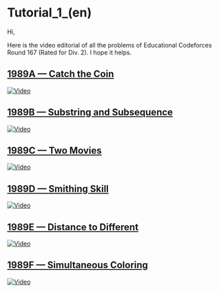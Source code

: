 # Tutorial_1_(en)

Hi,

Here is the video editorial of all the problems of Educational Codeforces Round 167 (Rated for Div. 2). I hope it helps.

[1989A — Catch the Coin](../problems/A._Catch_the_Coin.md)
-----------------------------------------------------------------------

[![Video](https://img.youtube.com/vi/85AjFqfSL3E/0.jpg)](https://www.youtube.com/watch?v=85AjFqfSL3E)



[1989B — Substring and Subsequence](../problems/B._Substring_and_Subsequence.md)
----------------------------------------------------------------------------------

[![Video](https://img.youtube.com/vi/85AjFqfSL3E/0.jpg)](https://www.youtube.com/watch?v=85AjFqfSL3E)



[1989C — Two Movies](../problems/C._Two_Movies.md)
-------------------------------------------------------------------

[![Video](https://img.youtube.com/vi/85AjFqfSL3E/0.jpg)](https://www.youtube.com/watch?v=85AjFqfSL3E)



[1989D — Smithing Skill](../problems/D._Smithing_Skill.md)
-----------------------------------------------------------------------

[![Video](https://img.youtube.com/vi/85AjFqfSL3E/0.jpg)](https://www.youtube.com/watch?v=85AjFqfSL3E)



[1989E — Distance to Different](../problems/E._Distance_to_Different.md)
------------------------------------------------------------------------------

[![Video](https://img.youtube.com/vi/85AjFqfSL3E/0.jpg)](https://www.youtube.com/watch?v=85AjFqfSL3E)



[1989F — Simultaneous Coloring](../problems/F._Simultaneous_Coloring.md)
------------------------------------------------------------------------------

[![Video](https://img.youtube.com/vi/85AjFqfSL3E/0.jpg)](https://www.youtube.com/watch?v=85AjFqfSL3E)



